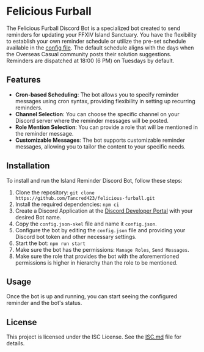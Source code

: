 # Felicious Furball

The Felicious Furball Discord Bot is a specialized bot created to send reminders for updating your FFXIV Island Sanctuary.
You have the flexibility to establish your own reminder schedule or utilize the pre-set schedule available in the [config file](config.json-skel).
The default schedule aligns with the days when the Overseas Casual community posts their solution suggestions.
Reminders are dispatched at 18:00 (6 PM) on Tuesdays by default.

## Features

- **Cron-based Scheduling**: The bot allows you to specify reminder messages using cron syntax, providing flexibility in setting up recurring reminders.
- **Channel Selection**: You can choose the specific channel on your Discord server where the reminder messages will be posted.
- **Role Mention Selection**: You can provide a role that will be mentioned in the reminder message.
- **Customizable Messages**: The bot supports customizable reminder messages, allowing you to tailor the content to your specific needs.

## Installation

To install and run the Island Reminder Discord Bot, follow these steps:

1. Clone the repository: `git clone https://github.com/Tancred423/felicious-furball.git`
2. Install the required dependencies: `npm ci`
3. Create a Discord Application at the [Discord Developer Portal](https://discord.com/developers/docs/intro) with your desired Bot name.
4. Copy the `config.json-skel` file and name it `config.json`.
5. Configure the bot by editing the `config.json` file and providing your Discord bot token and other necessary settings.
6. Start the bot: `npm run start`
7. Make sure the bot has the permissions: `Manage Roles`, `Send Messages`.
8. Make sure the role that provides the bot with the aforementioned permissions is higher in hierarchy than the role to be mentioned.

## Usage

Once the bot is up and running, you can start seeing the configured reminder and the bot's status.

## License

This project is licensed under the ISC License. See the [ISC.md](ISC.md) file for details.
